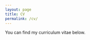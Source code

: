 ```yaml
---
layout: page
title: CV
permalink: /cv/
---
```


You can find my curriculum vitae below.
<ul>
	  <div id="pdfembed"></div>
	<!--<li><a href="short_cv.pdf">Short resume</a> (1 page)</li>-->
</ul>